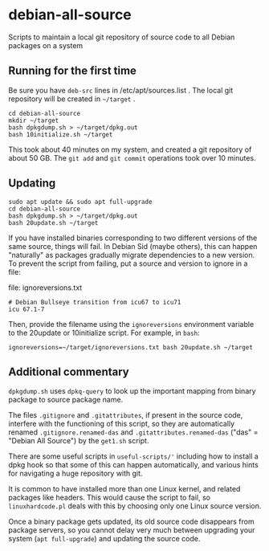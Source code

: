 # debian-all-source

Scripts to maintain a local git repository of source code to all
Debian packages on a system

## Running for the first time

Be sure you have `deb-src` lines in /etc/apt/sources.list .  The local
git repository will be created in `~/target` .

```
cd debian-all-source
mkdir ~/target
bash dpkgdump.sh > ~/target/dpkg.out
bash 10initialize.sh ~/target
```

This took about 40 minutes on my system, and created a git repository
of about 50 GB.  The `git add` and `git commit` operations took over
10 minutes.

## Updating

```
sudo apt update && sudo apt full-upgrade
cd debian-all-source
bash dpkgdump.sh > ~/target/dpkg.out
bash 20update.sh ~/target
```

If you have installed binaries corresponding to two different versions
of the same source, things will fail.  In Debian Sid (maybe others),
this can happen "naturally" as packages gradually migrate dependencies
to a new version.  To prevent the script from failing, put a source
and version to ignore in a file:

file: ignoreversions.txt
```
# Debian Bullseye transition from icu67 to icu71
icu 67.1-7
```

Then, provide the filename using the `ignoreversions` environment
variable to the 20update or 10initialize script.  For example, in
`bash`:

```
ignoreversions=~/target/ignoreversions.txt bash 20update.sh ~/target
```

## Additional commentary

`dpkgdump.sh` uses `dpkq-query` to look up the important mapping from
binary package to source package name.

The files `.gitignore` and `.gitattributes`, if present in the source
code, interfere with the functioning of this script, so they are
automatically renamed `.gitignore.renamed-das` and
`.gitattributes.renamed-das` ("das" = "Debian All Source") by the
`get1.sh` script.

There are some useful scripts in `useful-scripts/'` including how to
install a dpkg hook so that some of this can happen automatically, and
various hints for navigating a huge repository with git.

It is common to have installed more than one Linux kernel, and related
packages like headers.  This would cause the script to fail, so
`linuxhardcode.pl` deals with this by choosing only one Linux source
version.

Once a binary package gets updated, its old source code disappears
from package servers, so you cannot delay very much between upgrading
your system (`apt full-upgrade`) and updating the source code.

